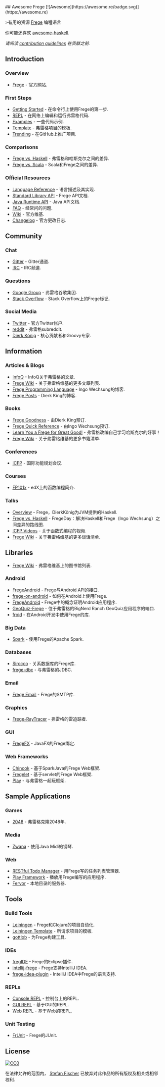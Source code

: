 <div class="github-widget" data-repo="sfischer13/awesome-frege"></div>
## Awesome Frege [![Awesome](https://awesome.re/badge.svg)](https://awesome.re)

&gt;有用的资源 [Frege](https://github.com/Frege/frege) 编程语言

你可能还喜欢 [awesome-haskell](https://github.com/krispo/awesome-haskell).

*请阅读 [contribution guidelines](https://github.com/sfischer13/awesome-frege/blob/master/contributing.md) 在贡献之前.*


<!-- START doctoc generated TOC please keep comment here to allow auto update -->
<!-- DON'T EDIT THIS SECTION, INSTEAD RE-RUN doctoc TO UPDATE -->



<!-- END doctoc generated TOC please keep comment here to allow auto update -->

## Introduction

### Overview

- [Frege](https://github.com/Frege/frege) - 官方网站.

### First Steps

- [Getting Started](https://github.com/Frege/frege/wiki/Getting-Started) - 在命令行上使用Frege的第一步.
- [REPL](http://try.frege-lang.org/) - 在网络上编辑和运行弗雷格代码.
- [Examples](https://github.com/Frege/frege/tree/master/examples) - 一些代码示例.
- [Template](https://github.com/tfausak/fregexample) - 弗雷格项目的模板.
- [Trending](https://github.com/trending?l=frege) - 在GitHub上推广项目.

### Comparisons

- [Frege vs. Haskell](https://github.com/Frege/frege/wiki/Differences-between-Frege-and-Haskell) - 弗雷格和哈斯克尔之间的差异.
- [Frege vs. Scala](https://stackoverflow.com/questions/17905322/what-are-the-main-differences-between-scala-and-frege-in-programming-paradigms) -  Scala和Frege之间的差异.

### Official Resources

- [Language Reference](http://www.frege-lang.org/doc/Language.pdf) - 语言描述及其实现.
- [Standard Library API](http://www.frege-lang.org/doc/fregedoc.html) -  Frege API文档.
- [Java Runtime API](http://www.frege-lang.org/doc/index.html) -  Java API文档.
- [FAQ](https://github.com/Frege/frege/wiki/Frequently-Asked-Questions) - 经常问的问题.
- [Wiki](https://github.com/Frege/frege/wiki) - 官方维基.
- [Changelog](https://github.com/Frege/frege/wiki/New-or-Changed-Features) - 官方更改日志.

## Community

### Chat

- [Gitter](https://gitter.im/Frege/frege) -  Gitter通道.
- [IRC](https://webchat.freenode.net/?channels=%23frege) -  IRC频道.

### Questions

- [Google Group](https://groups.google.com/forum/#!forum/frege-programming-language) - 弗雷格谷歌集团.
- [Stack Overflow](https://stackoverflow.com/questions/tagged/frege) -  Stack Overflow上的Frege标记.

### Social Media

- [Twitter](https://twitter.com/fregelang) - 官方Twitter帐户.
- [reddit](https://www.reddit.com/r/frege/) - 弗雷格subreddit.
- [Dierk König](https://twitter.com/mittie) - 核心贡献者和Groovy专家.

## Information

### Articles & Blogs

- [InfoQ](https://www.infoq.com/news/2015/08/frege-haskell-for-jvm) -  InfoQ关于弗雷格的文章.
- [Frege Wiki](https://github.com/Frege/frege/wiki/Articles) - 关于弗雷格维基的更多文章列表.
- [Frege Programming Language](http://fregepl.blogspot.com) -  Ingo Wechsung的博客.
- [Frege Posts](https://www.canoo.com/blog/tag/frege/) -  Dierk King的博客.

### Books

- [Frege Goodness](https://www.gitbook.com/book/dierk/fregegoodness/details) - 由Dierk King预订.
- [Frege Quick Reference](https://www.gitbook.com/book/ingo60/frege-quick-reference/details) - 由Ingo Wechsung预订.
- [Learn You a Frege for Great Good!](https://github.com/y-taka-23/learn-you-a-frege) - 弗雷格改编自己学习哈斯克尔的好事！
- [Frege Wiki](https://github.com/Frege/frege/wiki/Books) - 关于弗雷格维基的更多书籍清单.

### Conferences

- [ICFP](http://www.icfpconference.org/) - 国际功能规划会议.

### Courses

- [FP101x](https://www.edx.org/course/introduction-functional-programming-delftx-fp101x-0) -  edX上的函数编程简介.

### Talks

- [Overview](https://www.youtube.com/watch?v=1P1-HXNfFPc) -  Frege，DierkKönig为JVM提供的Haskell.
- [Frege vs. Haskell](https://www.youtube.com/watch?v=o2qwNlVeyA4) -  FregeDay：解决Haskell和Frege（Ingo Wechsung）之间差异的路线图.
- [ICFP Videos](https://www.youtube.com/channel/UCwRL68qZFfub1Ep1EScfmBw) - 关于函数式编程的视频.
- [Frege Wiki](https://github.com/Frege/frege/wiki/Talks) - 关于弗雷格维基的更多谈话清单.

## Libraries

- [Frege Wiki](https://github.com/Frege/frege/wiki/Libraries) - 弗雷格维基上的图书馆列表.

### Android

- [FregeAndroid](https://github.com/trilogysci/FregeAndroid) -  Frege与Android API的接口.
- [frege-on-android](https://github.com/ppelleti/frege-on-android) - 如何在Android上使用Frege.
- [FregeAndroid](https://github.com/mchav/FregeAndroid) -  Frege中的概念证明Android应用程序.
- [GeoQuiz-Frege](https://github.com/mchav/GeoQuiz-Frege) - 位于弗雷格的BigNerd Ranch GeoQuiz应用程序的端口.
- [froid](https://github.com/mchav/froid) - 在Android开发中使用Frege的库.

### Big Data

- [Spark](https://github.com/sw1sh/frege-spark) - 使用Frege的Apache Spark.

### Databases

- [Sirocco](https://github.com/fregelab/sirocco) - 关系数据库的Frege库.
- [frege-dbc](https://github.com/DellCliff/frege-dbc) - 与弗雷格的JDBC.

### Email

- [Frege Email](https://github.com/y-taka-23/frege-email) -  Frege的SMTP库.

### Graphics

- [Frege-RayTracer](https://github.com/mchav/Frege-RayTracer) - 弗雷格的雷追踪者.

### GUI

- [FregeFX](https://github.com/Frege/FregeFX) -  JavaFX的Frege绑定.

### Web Frameworks

- [Chinook](https://github.com/fregelab/chinook) - 基于SparkJava的Frege Web框架.
- [Fregelet](https://github.com/mmhelloworld/fregelet) - 基于servlet的Frege Web框架.
- [Play](https://github.com/mmhelloworld/hello-play-frege) - 与弗雷格一起玩框架.

## Sample Applications

### Games

- [2048](https://github.com/tfausak/fr2048) - 弗雷格克隆2048年.

### Media

- [Zwana](https://github.com/mchav/Zwana) - 使用Java Midi的钢琴.

### Web

- [RESTful Todo Manager](https://github.com/y-taka-23/restful-todo) - 用Frege写的任务列表管理器.
- [Play Framework](https://github.com/mmhelloworld/hello-play-frege) - 播放用Frege编写的应用程序.
- [Fervor](https://github.com/mchav/fervor) - 本地目录的服务器.

## Tools

### Build Tools

- [Leiningen](http://leiningen.org/) -  Frege和Clojure的项目自动化.
- [Leiningen Template](https://github.com/Frege/frege-lein-template) - 所请求项目的模板.
- [gottlob](https://github.com/mchav/gottlob) - 为Frege构建工具.

### IDEs

- [fregIDE](https://github.com/Frege/eclipse-plugin/wiki/fregIDE-Tutorial) -  Frege的Eclipse插件.
- [intellij-frege](https://github.com/carymrobbins/intellij-frege) -  Frege支持IntelliJ IDEA.
- [frege-idea-plugin](https://github.com/Dierk/frege-idea-plugin) -  IntelliJ IDEA中Frege的语言支持.

### REPLs

- [Console REPL](https://github.com/Frege/frege-repl) - 控制台上的REPL.
- [GUI REPL](https://github.com/Dierk/frepl-gui) - 基于GUI的REPL.
- [Web REPL](http://try.frege-lang.org/) - 基于Web的REPL.

### Unit Testing

- [FrUnit](https://github.com/melrief/FrUnit) -  Frege的JUnit.

## License

[![CC0](http://mirrors.creativecommons.org/presskit/buttons/88x31/svg/cc-zero.svg)](https://creativecommons.org/publicdomain/zero/1.0/)

在法律允许的范围内， [Stefan Fischer](https://github.com/sfischer13) 已放弃对此作品的所有版权及相关或相邻权利.
